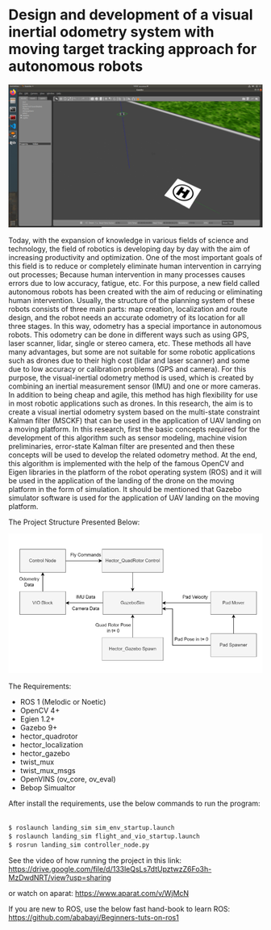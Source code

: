 # Design and development of a visual inertial odometry system with moving target tracking approach for autonomous robots

![Alt text](<Screenshot 2023-09-19 155249.png>)

Today, with the expansion of knowledge in various fields of science and technology, the field of robotics is developing day by day with the aim of increasing productivity and optimization. One of the most important goals of this field is to reduce or completely eliminate human intervention in carrying out processes; Because human intervention in many processes causes errors due to low accuracy, fatigue, etc. For this purpose, a new field called autonomous robots has been created with the aim of reducing or eliminating human intervention. Usually, the structure of the planning system of these robots consists of three main parts: map creation, localization and route design, and the robot needs an accurate odometry of its location for all three stages. In this way, odometry has a special importance in autonomous robots. This odometry can be done in different ways such as using GPS, laser scanner, lidar, single or stereo camera, etc. These methods all have many advantages, but some are not suitable for some robotic applications such as drones due to their high cost (lidar and laser scanner) and some due to low accuracy or calibration problems (GPS and camera). For this purpose, the visual-inertial odometry method is used, which is created by combining an inertial measurement sensor (IMU) and one or more cameras. In addition to being cheap and agile, this method has high flexibility for use in most robotic applications such as drones. In this research, the aim is to create a visual inertial odometry system based on the multi-state constraint Kalman filter (MSCKF) that can be used in the application of UAV landing on a moving platform. In this research, first the basic concepts required for the development of this algorithm such as sensor modeling, machine vision preliminaries, error-state Kalman filter are presented and then these concepts will be used to develop the related odometry method. At the end, this algorithm is implemented with the help of the famous OpenCV and Eigen libraries in the platform of the robot operating system (ROS) and it will be used in the application of the landing of the drone on the moving platform in the form of simulation. It should be mentioned that Gazebo simulator software is used for the application of UAV landing on the moving platform.

The Project Structure Presented Below:

![Alt text](image.png)

The Requirements:

- ROS 1 (Melodic or Noetic)
- OpenCV 4+
- Egien 1.2+
- Gazebo 9+
- hector_quadrotor
- hector_localization
- hector_gazebo
- twist_mux
- twist_mux_msgs
- OpenVINS (ov_core, ov_eval)
- Bebop Simualtor

After install the requirements, use the below commands to run the program:

```bash

$ roslaunch landing_sim sim_env_startup.launch
$ roslaunch landing_sim flight_and_vio_startup.launch
$ rosrun landing_sim controller_node.py

```

See the video of how running the project in this link:
https://drive.google.com/file/d/133leQsLs7dtUpztwzZ6Fo3h-MzDwdNRT/view?usp=sharing

or watch on aparat:
https://www.aparat.com/v/WjMcN

<div id="81486711713"><script type="text/JavaScript" src="https://www.aparat.com/embed/WjMcN?data[rnddiv]=81486711713&data[responsive]=yes&titleShow=true"></script></div>

If you are new to ROS, use the below fast hand-book to learn ROS:
https://github.com/ababayi/Beginners-tuts-on-ros1
